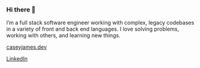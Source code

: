 ### Hi there 👋

I’m a full stack software engineer working with complex, legacy codebases in a variety of front and back end languages. I love solving problems, working with others, and learning new things.

[caseyjames.dev](https://caseyjames.dev/)

[LinkedIn](https://www.linkedin.com/in/kcsj/)
